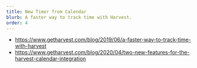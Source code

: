 ```yaml
---
title: New Timer from Calendar
blurb: A faster way to track time with Harvest.
order: 4
---
```


- https://www.getharvest.com/blog/2019/06/a-faster-way-to-track-time-with-harvest
- https://www.getharvest.com/blog/2020/04/two-new-features-for-the-harvest-calendar-integration
